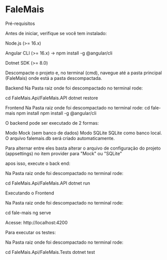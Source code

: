 # FaleMais
Pré-requisitos

Antes de iniciar, verifique se você tem instalado:

Node.js (>= 16.x)

Angular CLI (>= 16.x) → npm install -g @angular/cli

Dotnet SDK (>= 8.0)


Descompacte o projeto e, no terminal (cmd), navegue até a pasta principal (FaleMais) onde está a pasta descompactada.

Backend
Na Pasta raiz onde foi descompactado no terminal rode:

cd FaleMais.Api/FaleMais.API
dotnet restore

Frontend
Na Pasta raiz onde foi descompactado no terminal rode:
cd fale-mais
npm install
npm install -g @angular/cli

O backend pode ser executado de 2 formas:

 Modo Mock (sem banco de dados)
 Modo SQLite SQLite como banco local. O arquivo falemais.db será criado automaticamente.

 Para alternar entre eles basta alterar o arquivo de configuração do projeto (appsettings) no item provider para "Mock" ou "SQLite"

apos isso, execute o back end:

Na Pasta raiz onde foi descompactado no terminal rode:

cd FaleMais.Api/FaleMais.API
dotnet run 

Executando o Frontend

Na Pasta raiz onde foi descompactado no terminal rode:

cd fale-mais
ng serve

Acesse: http://localhost:4200


Para executar os testes:

Na Pasta raiz onde foi descompactado no terminal rode:

cd FaleMais.Api/FaleMais.Tests
dotnet test
